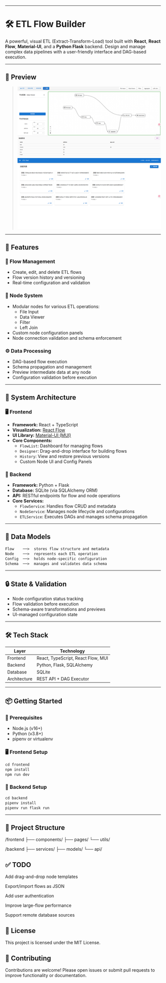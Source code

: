 ------

# 🛠️ ETL Flow Builder

A powerful, visual ETL (Extract-Transform-Load) tool built with **React**, **React Flow**, **Material-UI**, and a **Python Flask** backend. Design and manage complex data pipelines with a user-friendly interface and DAG-based execution.

------

## 📸 Preview

> ![Designer页面](doc/pic/Designer0522.png)
> ![Dashboard页面](doc/pic/Dashboard0522.png)


------

## 🚀 Features

### 🔄 Flow Management

- Create, edit, and delete ETL flows
- Flow version history and versioning
- Real-time configuration and validation

### 🧩 Node System

- Modular nodes for various ETL operations:
  - File Input
  - Data Viewer
  - Filter
  - Left Join
- Custom node configuration panels
- Node connection validation and schema enforcement

### ⚙️ Data Processing

- DAG-based flow execution
- Schema propagation and management
- Preview intermediate data at any node
- Configuration validation before execution

------

## 🧱 System Architecture

### 🖥️ Frontend

- **Framework:** React + TypeScript
- **Visualization:** [React Flow](https://reactflow.dev/)
- **UI Library:** [Material-UI (MUI)](https://mui.com/)
- **Core Components:**
  - `FlowList`: Dashboard for managing flows
  - `Designer`: Drag-and-drop interface for building flows
  - `History`: View and restore previous versions
  - Custom Node UI and Config Panels

### 🔧 Backend

- **Framework:** Python + Flask
- **Database:** SQLite (via SQLAlchemy ORM)
- **API:** RESTful endpoints for flow and node operations
- **Core Services:**
  - `FlowService`: Handles flow CRUD and metadata
  - `NodeService`: Manages node lifecycle and configurations
  - `ETLService`: Executes DAGs and manages schema propagation

------

## 🧬 Data Models

```
Flow    ──>  stores flow structure and metadata
Node    ──>  represents each ETL operation
Config  ──>  holds node-specific configuration
Schema  ──>  manages and validates data schema
```

------

## 🔒 State & Validation

- Node configuration status tracking
- Flow validation before execution
- Schema-aware transformations and previews
- UI-managed configuration state

------

## 🛠️ Tech Stack

| Layer        | Technology                         |
| ------------ | ---------------------------------- |
| Frontend     | React, TypeScript, React Flow, MUI |
| Backend      | Python, Flask, SQLAlchemy          |
| Database     | SQLite                             |
| Architecture | REST API + DAG Executor            |



------

## 📦 Getting Started

### 🔧 Prerequisites

- Node.js (v16+)
- Python (v3.8+)
- pipenv or virtualenv

### 🖥️ Frontend Setup

```
cd frontend
npm install
npm run dev
```

### 🐍 Backend Setup

```
cd backend
pipenv install
pipenv run flask run
```

------

## 📁 Project Structure

/frontend
  ├── components/
  ├── pages/
  └── utils/

/backend
  ├── services/
  ├── models/
  └── api/



## ✅ TODO
 Add drag-and-drop node templates

 Export/import flows as JSON

 Add user authentication

 Improve large-flow performance

 Support remote database sources



## 📄 License
This project is licensed under the MIT License.



## 🤝 Contributing
Contributions are welcome! Please open issues or submit pull requests to improve functionality or documentation.
